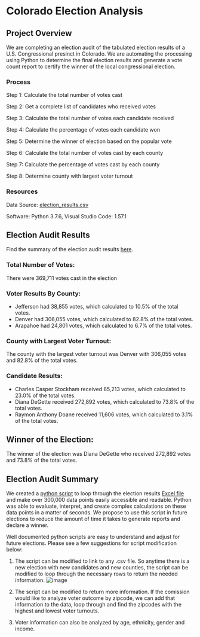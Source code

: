 # Colorado Election Analysis

## **Project Overview**
We are completing an election audit of the tabulated election results of a U.S. Congressional presinct in Colorado. We are automating the processing using Python to determine the final election results and generate a vote count report to certify the winner of the local congressional election.

### **Process**
Step 1: Calculate the total number of votes cast

Step 2: Get a complete list of candidates who received votes

Step 3: Calculate the total number of votes each candidate received

Step 4: Calculate the percentage of votes each candidate won

Step 5: Determine the winner of election based on the popular vote

Step 6: Calculate the total number of votes cast by each county

Step 7: Calculate the percentage of votes cast by each county

Step 8: Determine county with largest voter turnout

### **Resources**
Data Source: [election_results.csv](https://github.com/corispade/Module3_Election_Analysis/blob/main/Resources/election_results.csv)

Software: Python 3.7.6, Visual Studio Code: 1.57.1

## **Election Audit Results**
Find the summary of the election audit results [here](https://github.com/corispade/Module3_Election_Analysis/blob/main/analysis/election_analysis.txt).

### Total Number of Votes:
There were 369,711 votes cast in the election

### Voter Results By County:
* Jefferson had 38,855 votes, which calculated to 10.5% of the total votes.
* Denver had 306,055 votes, which calculated to 82.8% of the total votes.
* Arapahoe had 24,801 votes, which calculated to 6.7% of the total votes.

### County with Largest Voter Turnout:
The county with the largest voter turnout was Denver with 306,055 votes and 82.8% of the total votes.

### Candidate Results:
* Charles Casper Stockham received 85,213 votes, which calculated to 23.0% of the total votes.
* Diana DeGette received 272,892 votes, which calculated to 73.8% of the total votes.
* Raymon Anthony Doane received 11,606 votes, which calculated to 3.1% of the total votes.

## Winner of the Election:
The winner of the election was Diana DeGette who received 272,892 votes and 73.8% of the total votes. 

## Election Audit Summary

We created a [python script](https://github.com/corispade/Module3_Election_Analysis/blob/main/PyPoll_Challenge.py) to loop through the election results [Excel file](https://github.com/corispade/Module3_Election_Analysis/blob/main/Resources/election_results.csv) and make over 300,000 data points easily accessible and readable. Python was able to evaluate, interpret, and create complex calculations on these data points in a matter of seconds. We propose to use this script in future elections to reduce the amount of time it takes to generate reports and declare a winner.

Well documented python scripts are easy to understand and adjust for future elections. Please see a few suggestions for script modification below:

1. The script can be modified to link to any .csv file. So anytime there is a new election with new candidates and new counties, the script can be modified to loop through the necessary rows to return the needed information. 
![image](csv_file.png)

2. The script can be modified to return more information. If the comission would like to analyze voter outcome by zipcode, we can add that information to the data, loop through and find the zipcodes with the highest and lowest voter turnouts. 

3. Voter information can also be analyzed by age, ethnicity, gender and income. 

